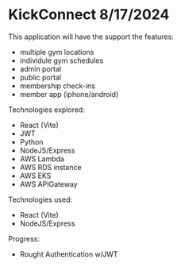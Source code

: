 # KickConnect 8/17/2024
This application will have the support the features:
 - multiple gym locations
 - individule gym schedules
 - admin portal
 - public portal
 - membership check-ins
 - member app (iphone/android)

Technologies explored:
 - React (Vite)
 - JWT 
 - Python
 - NodeJS/Express 
 - AWS Lambda
 - AWS RDS instance
 - AWS EKS
 - AWS APIGateway

Technologies used:
 - React (Vite)
 - NodeJS/Express 

Progress:
 - Rought Authentication w/JWT